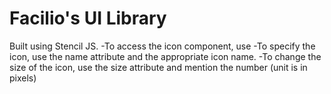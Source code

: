 # Facilio's UI Library
Built using Stencil JS.
-To access the icon component, use <fc-icon> 
-To specify the icon, use the name attribute and the appropriate icon name.
-To change the size of the icon, use the size attribute and mention the number (unit is in pixels)
